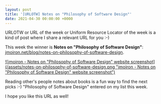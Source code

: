```yaml
---
layout: post
title: '[URLOTW] Notes on "Philosophy of Software Design"'
date: 2021-04-30 00:00:00 +0000
---
```


<span class="bg-highlight">URLOTW</span> or URL of the week or Uniform Resource Locator of the week is a kind of post where I share a relevant URL for you :-)

This week the winner is **Notes on "Philosophy of Software Design"**:
[jmoiron.net/blog/notes-on-philosophy-of-software-design](http://jmoiron.net/blog/notes-on-philosophy-of-software-design).

[![jmoiron - Notes on "Philosophy of Software Design" website screenshot](/assets/notes-on-philosophy-of-software-design.png "jmoiron - Notes on "Philosophy of Software Design" website screenshot")](/assets/notes-on-philosophy-of-software-design.png)


Reading other's people notes about books is a fun way to find the next picks :-) "Philosophy of Software Design" entered on my list this week.

I hope you like this URL as well!
